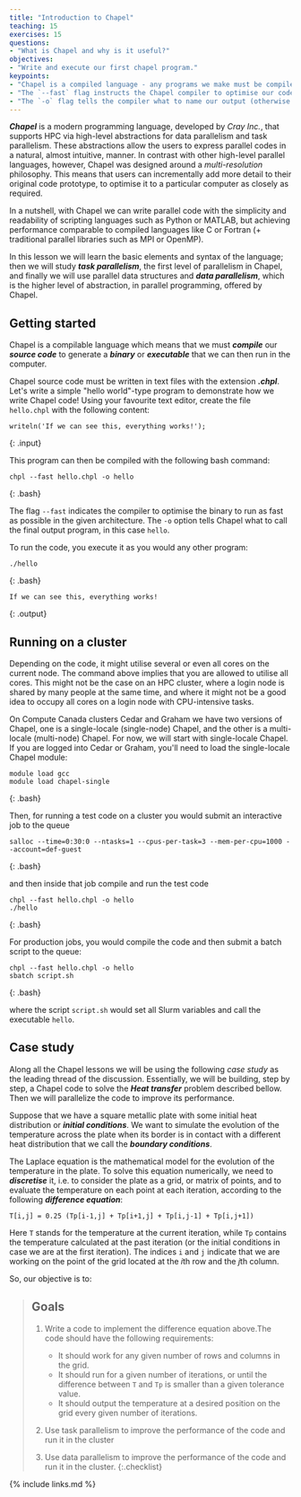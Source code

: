 ```yaml
---
title: "Introduction to Chapel"
teaching: 15 
exercises: 15 
questions:
- "What is Chapel and why is it useful?"
objectives:
- "Write and execute our first chapel program."
keypoints:
- "Chapel is a compiled language - any programs we make must be compiled with `chpl`."
- "The `--fast` flag instructs the Chapel compiler to optimise our code."
- "The `-o` flag tells the compiler what to name our output (otherwise it gets named `a.out`)"
---
```


**_Chapel_** is a modern programming language, developed by _Cray Inc._, that supports HPC via high-level abstractions for data parallelism and task parallelism. These abstractions allow the users to express parallel codes in a natural, almost intuitive, manner. In contrast with other high-level parallel languages, however, Chapel was designed around a _multi-resolution_ philosophy. This means that users can incrementally add more detail to their original code prototype, to optimise it to a particular computer as closely as required. 

In a nutshell, with Chapel we can write parallel code with the simplicity and readability of scripting languages such as Python or MATLAB, but achieving performance comparable to compiled languages like C or Fortran (+ traditional parallel libraries such as MPI or OpenMP).

In this lesson we will learn the basic elements and syntax of the language; then we will study **_task parallelism_**, the first level of parallelism in Chapel, and finally we will use parallel data structures and **_data parallelism_**, which is the higher level of abstraction, in parallel programming, offered by Chapel. 

## Getting started

Chapel is a compilable language which means that we must **_compile_** our **_source code_** to generate a **_binary_** or **_executable_** that we can then run in the computer. 

Chapel source code must be written in text files with the extension **_.chpl_**. 
Let's write a simple "hello world"-type program to demonstrate how we write Chapel code!
Using your favourite text editor, create the file `hello.chpl` with the following content:

```
writeln('If we can see this, everything works!');
```
{: .input}

This program can then be compiled with the following bash command:

```
chpl --fast hello.chpl -o hello
```
{: .bash}

The flag `--fast` indicates the compiler to optimise the binary to run as fast as possible in the given architecture.
The `-o` option tells Chapel what to call the final output program, in this case `hello`.

To run the code, you execute it as you would any other program:

```
./hello
```
{: .bash}
```
If we can see this, everything works!
```
{: .output}

## Running on a cluster

Depending on the code, it might utilise several or even all cores on the current node. The command above
implies that you are allowed to utilise all cores. This might not be the case on an HPC cluster, where a
login node is shared by many people at the same time, and where it might not be a good idea to occupy all
cores on a login node with CPU-intensive tasks.

On Compute Canada clusters Cedar and Graham we have two versions of Chapel, one is a single-locale
(single-node) Chapel, and the other is a multi-locale (multi-node) Chapel. For now, we will start with
single-locale Chapel. If you are logged into Cedar or Graham, you'll need to load the single-locale
Chapel module:

```
module load gcc
module load chapel-single
```
{: .bash}

Then, for running a test code on a cluster you would submit an interactive job to the queue

```
salloc --time=0:30:0 --ntasks=1 --cpus-per-task=3 --mem-per-cpu=1000 --account=def-guest
```
{: .bash}

and then inside that job compile and run the test code

```
chpl --fast hello.chpl -o hello
./hello
```
{: .bash}

For production jobs, you would compile the code and then submit a batch script to the queue:

```
chpl --fast hello.chpl -o hello
sbatch script.sh
```
{: .bash}

where the script `script.sh` would set all Slurm variables and call the executable `hello`.

## Case study

Along all the Chapel lessons we will be using the following _case study_ as the leading thread of the discussion. Essentially, we will be building, step by step, a Chapel code to solve the **_Heat transfer_** problem described bellow. Then we will parallelize the code to improve its performance. 

Suppose that we have a square metallic plate with some initial heat distribution or **_initial conditions_**. We want to simulate the evolution of the temperature across the plate when its border is in contact with a different heat distribution that we call the **_boundary conditions_**. 

The Laplace equation is the mathematical model for the evolution of the temperature in the plate. To solve this equation numerically, we need to **_discretise_** it, i.e. to consider the plate as a grid, or matrix of points, and to evaluate the temperature on each point at each iteration, according to the following **_difference equation_**:

```
T[i,j] = 0.25 (Tp[i-1,j] + Tp[i+1,j] + Tp[i,j-1] + Tp[i,j+1])
```
Here `T` stands for the temperature at the current iteration, while `Tp` contains the temperature calculated at the past iteration (or the initial conditions in case we are at the first iteration). The indices `i` and `j` indicate that we are working on the point of the grid located at the *i*th row and the *j*th column. 

So, our objective is to:

> ## Goals
> 1. Write a code to implement the difference equation above.The code should have the following requirements: 
>
>    * It should work for any given number of rows and columns in the grid. 
>    * It should run for a given number of iterations, or until the difference between `T` and `Tp` is smaller than a given tolerance value.
>    * It should output the temperature at a desired position on the grid every given number of iterations. 
>
> 2. Use task parallelism to improve the performance of the code and run it in the cluster
> 3. Use data parallelism to improve the performance of the code and run it in the cluster.
{:.checklist}

{% include links.md %}
